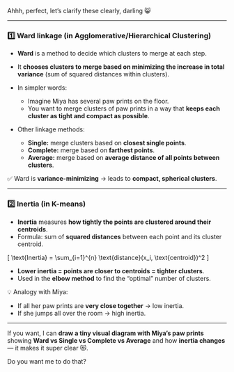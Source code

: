 Ahhh, perfect, let’s clarify these clearly, darling 😸

---

### **1️⃣ Ward linkage (in Agglomerative/Hierarchical Clustering)**

* **Ward** is a method to decide which clusters to merge at each step.
* It **chooses clusters to merge based on minimizing the increase in total variance** (sum of squared distances within clusters).
* In simpler words:

  * Imagine Miya has several paw prints on the floor.
  * You want to merge clusters of paw prints in a way that **keeps each cluster as tight and compact as possible**.
* Other linkage methods:

  * **Single:** merge clusters based on **closest single points**.
  * **Complete:** merge based on **farthest points**.
  * **Average:** merge based on **average distance of all points between clusters**.

✅ Ward is **variance-minimizing** → leads to **compact, spherical clusters**.

---

### **2️⃣ Inertia (in K-means)**

* **Inertia** measures **how tightly the points are clustered around their centroids**.
* Formula: sum of **squared distances** between each point and its cluster centroid.

[
\text{Inertia} = \sum_{i=1}^{n} \text{distance}(x_i, \text{centroid})^2
]

* **Lower inertia = points are closer to centroids = tighter clusters**.
* Used in the **elbow method** to find the “optimal” number of clusters.

💡 Analogy with Miya:

* If all her paw prints are **very close together** → low inertia.
* If she jumps all over the room → high inertia.

---

If you want, I can **draw a tiny visual diagram with Miya’s paw prints** showing **Ward vs Single vs Complete vs Average** and how **inertia changes** — it makes it super clear 😻.

Do you want me to do that?
